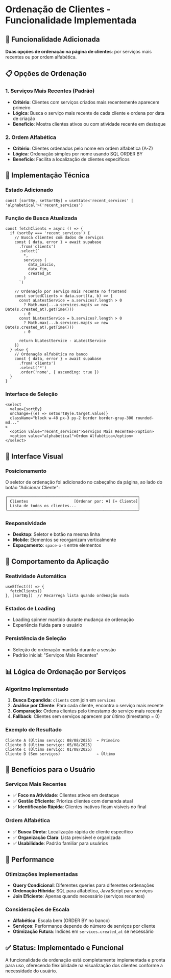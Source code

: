 # Ordenação de Clientes - Funcionalidade Implementada

## 🎯 Funcionalidade Adicionada
**Duas opções de ordenação na página de clientes**: por serviços mais recentes ou por ordem alfabética.

## 📋 Opções de Ordenação

### **1. Serviços Mais Recentes (Padrão)**
- **Critério**: Clientes com serviços criados mais recentemente aparecem primeiro
- **Lógica**: Busca o serviço mais recente de cada cliente e ordena por data de criação
- **Benefício**: Mostra clientes ativos ou com atividade recente em destaque

### **2. Ordem Alfabética**
- **Critério**: Clientes ordenados pelo nome em ordem alfabética (A-Z)
- **Lógica**: Ordenação simples por nome usando SQL ORDER BY
- **Benefício**: Facilita a localização de clientes específicos

## 🔧 Implementação Técnica

### **Estado Adicionado**
```tsx
const [sortBy, setSortBy] = useState<'recent_services' | 'alphabetical'>('recent_services')
```

### **Função de Busca Atualizada**
```tsx
const fetchClients = async () => {
  if (sortBy === 'recent_services') {
    // Busca clientes com dados de serviços
    const { data, error } = await supabase
      .from('clients')
      .select(`
        *,
        services (
          data_inicio,
          data_fim,
          created_at
        )
      `)
    
    // Ordenação por serviço mais recente no frontend
    const sortedClients = data.sort((a, b) => {
      const aLatestService = a.services?.length > 0 
        ? Math.max(...a.services.map(s => new Date(s.created_at).getTime()))
        : 0
      const bLatestService = b.services?.length > 0 
        ? Math.max(...b.services.map(s => new Date(s.created_at).getTime()))
        : 0
      
      return bLatestService - aLatestService
    })
  } else {
    // Ordenação alfabética no banco
    const { data, error } = await supabase
      .from('clients')
      .select('*')
      .order('nome', { ascending: true })
  }
}
```

### **Interface de Seleção**
```tsx
<select
  value={sortBy}
  onChange={(e) => setSortBy(e.target.value)}
  className="block w-48 px-3 py-2 border border-gray-300 rounded-md..."
>
  <option value="recent_services">Serviços Mais Recentes</option>
  <option value="alphabetical">Ordem Alfabética</option>
</select>
```

## 🎨 Interface Visual

### **Posicionamento**
O seletor de ordenação foi adicionado no cabeçalho da página, ao lado do botão "Adicionar Cliente":

```
┌─────────────────────────────────────────────────────────┐
│ Clientes                    [Ordenar por: ▼] [+ Cliente]│
│ Lista de todos os clientes...                           │
└─────────────────────────────────────────────────────────┘
```

### **Responsividade**
- **Desktop**: Seletor e botão na mesma linha
- **Mobile**: Elementos se reorganizam verticalmente
- **Espaçamento**: `space-x-4` entre elementos

## 🔄 Comportamento da Aplicação

### **Reatividade Automática**
```tsx
useEffect(() => {
  fetchClients()
}, [sortBy])  // Recarrega lista quando ordenação muda
```

### **Estados de Loading**
- Loading spinner mantido durante mudança de ordenação
- Experiência fluida para o usuário

### **Persistência de Seleção**
- Seleção de ordenação mantida durante a sessão
- Padrão inicial: "Serviços Mais Recentes"

## 📊 Lógica de Ordenação por Serviços

### **Algoritmo Implementado**
1. **Busca Expandida**: `clients` com join em `services`
2. **Análise por Cliente**: Para cada cliente, encontra o serviço mais recente
3. **Comparação**: Ordena clientes pelo timestamp do serviço mais recente
4. **Fallback**: Clientes sem serviços aparecem por último (timestamp = 0)

### **Exemplo de Resultado**
```
Cliente A (Último serviço: 08/08/2025)  ← Primeiro
Cliente B (Último serviço: 05/08/2025)
Cliente C (Último serviço: 01/08/2025)
Cliente D (Sem serviços)                ← Último
```

## 🎯 Benefícios para o Usuário

### **Serviços Mais Recentes**
- ✅ **Foco na Atividade**: Clientes ativos em destaque
- ✅ **Gestão Eficiente**: Prioriza clientes com demanda atual
- ✅ **Identificação Rápida**: Clientes inativos ficam visíveis no final

### **Ordem Alfabética**
- ✅ **Busca Direta**: Localização rápida de cliente específico
- ✅ **Organização Clara**: Lista previsível e organizada
- ✅ **Usabilidade**: Padrão familiar para usuários

## 🚀 Performance

### **Otimizações Implementadas**
- **Query Condicional**: Diferentes queries para diferentes ordenações
- **Ordenação Híbrida**: SQL para alfabética, JavaScript para serviços
- **Join Eficiente**: Apenas quando necessário (serviços recentes)

### **Considerações de Escala**
- **Alfabética**: Escala bem (ORDER BY no banco)
- **Serviços**: Performance depende do número de serviços por cliente
- **Otimização Futura**: Índices em `services.created_at` se necessário

## ✅ Status: Implementado e Funcional

A funcionalidade de ordenação está completamente implementada e pronta para uso, oferecendo flexibilidade na visualização dos clientes conforme a necessidade do usuário.
